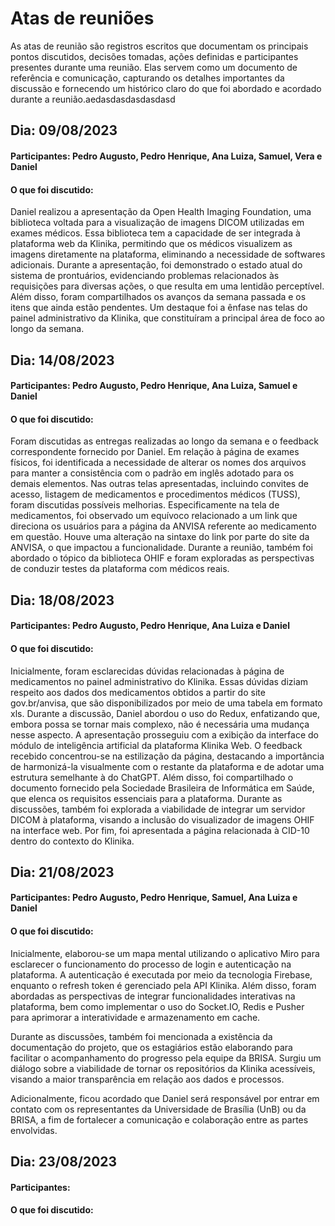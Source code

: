 # Atas de reuniões
As atas de reunião são registros escritos que documentam os principais pontos discutidos, decisões tomadas, ações definidas e participantes presentes durante uma reunião. Elas servem como um documento de referência e comunicação, capturando os detalhes importantes da discussão e fornecendo um histórico claro do que foi abordado e acordado durante a reunião.aedasdasdasdasdasd

## Dia: 09/08/2023
#### Participantes: Pedro Augusto, Pedro Henrique, Ana Luiza, Samuel, Vera e Daniel
#### O que foi discutido: 
Daniel realizou a apresentação da Open Health Imaging Foundation, uma biblioteca voltada para a visualização de imagens DICOM utilizadas em exames médicos. Essa biblioteca tem a capacidade de ser integrada à plataforma web da Klinika, permitindo que os médicos visualizem as imagens diretamente na plataforma, eliminando a necessidade de softwares adicionais.
Durante a apresentação, foi demonstrado o estado atual do sistema de prontuários, evidenciando problemas relacionados às requisições para diversas ações, o que resulta em uma lentidão perceptível.
Além disso, foram compartilhados os avanços da semana passada e os itens que ainda estão pendentes. Um destaque foi a ênfase nas telas do painel administrativo da Klinika, que constituíram a principal área de foco ao longo da semana.

## Dia: 14/08/2023
#### Participantes: Pedro Augusto, Pedro Henrique, Ana Luiza, Samuel e Daniel
#### O que foi discutido: 
Foram discutidas as entregas realizadas ao longo da semana e o feedback correspondente fornecido por Daniel. Em relação à página de exames físicos, foi identificada a necessidade de alterar os nomes dos arquivos para manter a consistência com o padrão em inglês adotado para os demais elementos. Nas outras telas apresentadas, incluindo convites de acesso, listagem de medicamentos e procedimentos médicos (TUSS), foram discutidas possíveis melhorias.
Especificamente na tela de medicamentos, foi observado um equívoco relacionado a um link que direciona os usuários para a página da ANVISA referente ao medicamento em questão. Houve uma alteração na sintaxe do link por parte do site da ANVISA, o que impactou a funcionalidade.
Durante a reunião, também foi abordado o tópico da biblioteca OHIF e foram exploradas as perspectivas de conduzir testes da plataforma com médicos reais.

## Dia: 18/08/2023
#### Participantes: Pedro Augusto, Pedro Henrique, Ana Luiza e Daniel
#### O que foi discutido: 
Inicialmente, foram esclarecidas dúvidas relacionadas à página de medicamentos no painel administrativo do Klinika. Essas dúvidas diziam respeito aos dados dos medicamentos obtidos a partir do site gov.br/anvisa, que são disponibilizados por meio de uma tabela em formato xls.
Durante a discussão, Daniel abordou o uso do Redux, enfatizando que, embora possa se tornar mais complexo, não é necessária uma mudança nesse aspecto.
A apresentação prosseguiu com a exibição da interface do módulo de inteligência artificial da plataforma Klinika Web. O feedback recebido concentrou-se na estilização da página, destacando a importância de harmonizá-la visualmente com o restante da plataforma e de adotar uma estrutura semelhante à do ChatGPT.
Além disso, foi compartilhado o documento fornecido pela Sociedade Brasileira de Informática em Saúde, que elenca os requisitos essenciais para a plataforma.
Durante as discussões, também foi explorada a viabilidade de integrar um servidor DICOM à plataforma, visando a inclusão do visualizador de imagens OHIF na interface web.
Por fim, foi apresentada a página relacionada à CID-10 dentro do contexto do Klinika.

## Dia: 21/08/2023
#### Participantes: Pedro Augusto, Pedro Henrique, Samuel, Ana Luiza e Daniel
#### O que foi discutido: 
Inicialmente, elaborou-se um mapa mental utilizando o aplicativo Miro para esclarecer o funcionamento do processo de login e autenticação na plataforma. A autenticação é executada por meio da tecnologia Firebase, enquanto o refresh token é gerenciado pela API Klinika. Além disso, foram abordadas as perspectivas de integrar funcionalidades interativas na plataforma, bem como implementar o uso do Socket.IO, Redis e Pusher para aprimorar a interatividade e armazenamento em cache.

Durante as discussões, também foi mencionada a existência da documentação do projeto, que os estagiários estão elaborando para facilitar o acompanhamento do progresso pela equipe da BRISA. Surgiu um diálogo sobre a viabilidade de tornar os repositórios da Klinika acessíveis, visando a maior transparência em relação aos dados e processos.

Adicionalmente, ficou acordado que Daniel será responsável por entrar em contato com os representantes da Universidade de Brasília (UnB) ou da BRISA, a fim de fortalecer a comunicação e colaboração entre as partes envolvidas.
## Dia: 23/08/2023
#### Participantes: 
#### O que foi discutido: 